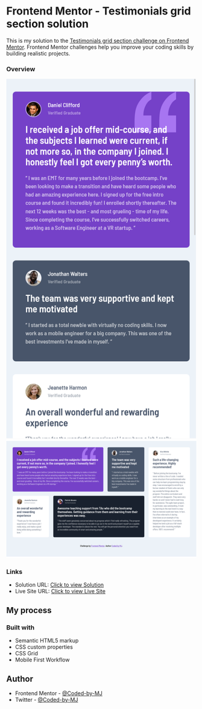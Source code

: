 # Frontend Mentor -  Testimonials grid section solution

This is my solution to the [Testimonials grid section challenge on Frontend Mentor](https://www.frontendmentor.io/challenges/testimonials-grid-section-Nnw6J7Un7). Frontend Mentor challenges help you improve your coding skills by building realistic projects. 

### Overview
![Mobile view](mobile.png)
![Desktop view](desktop.png)




### Links

- Solution URL: [Click to view Solution](https://www.frontendmentor.io/solutions/responsive-testimonial-grid-section-HYz8Tm6Of8)
- Live Site URL: [Click to view Live Site](https://coded-by-mj.github.io/Front-end-Mentor-Challenge6/)



## My process

### Built with
- Semantic HTML5 markup
- CSS custom properties
- CSS Grid
- Mobile First Workflow




## Author


- Frontend Mentor - [@Coded-by-MJ](https://www.frontendmentor.io/profile/Coded-by-MJ)
- Twitter - [@Coded-by-MJ](https://twitter.com/Coded_by_MJ)

